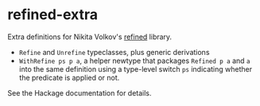 # refined-extra
Extra definitions for Nikita Volkov's
[refined](https://hackage.haskell.org/package/refined) library.

  * `Refine` and `Unrefine` typeclasses, plus generic derivations
  * `WithRefine ps p a`, a helper newtype that packages `Refined p a` and `a`
    into the same definition using a type-level switch `ps` indicating whether the
    predicate is applied or not.

See the Hackage documentation for details.
